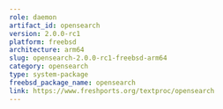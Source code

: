 ```yaml
---
role: daemon
artifact_id: opensearch
version: 2.0.0-rc1
platform: freebsd
architecture: arm64
slug: opensearch-2.0.0-rc1-freebsd-arm64
category: opensearch
type: system-package
freebsd_package_name: opensearch
link: https://www.freshports.org/textproc/opensearch
---
```

